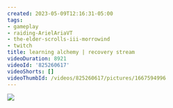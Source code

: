 ```yaml
---
created: 2023-05-09T12:16:31-05:00
tags:
- gameplay
- raiding-ArielAriaVT
- the-elder-scrolls-iii-morrowind
- twitch
title: learning alchemy | recovery stream
videoDuration: 8921
videoId: '825260617'
videoShorts: []
videoThumbId: /videos/825260617/pictures/1667594996
---
```


![](20230509171631.jpg)
